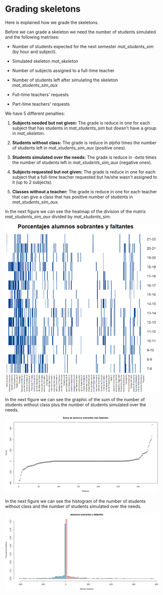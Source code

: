 # Grading skeletons

Here is explained how we grade the skeletons.

Before we can grade a skeleton we need the number of students simulated and the following matrixes:

- Number of students expected for the next semester _mat\_students\_sim_ (by hour and subject).

- Simulated skeleton _mat\_skeleton_

- Number of subjects assigned to a full-time teacher

- Number of students left after simulating the skeleton _mat\_students\_sim\_aux_

- Full-time teachers' requests

- Part-time teachers' requests

We have 5 different penalties:

1. **Subjects needed but not given:** The grade is reduce in one for each subject that has students in _mat\_students\_sim_ but doesn't have a group in _mat\_skeleton_.

2. **Students without class:** The grade is reduce in _alpha_ times the number of students left in _mat\_students\_sim\_aux_ (positive ones).

3. **Students simulated over the needs:** The grade is reduce in _-beta_ times the number of students left in _mat\_students\_sim\_aux_ (negative ones).

4. **Subjects requested but not given:** The grade is reduce in one for each subject that a full-time teacher requested but he/she wasn't assigned to it (up to 2 subjects).

5. **Classes without a teacher:** The grade is reduce in one for each teacher that can give a class that has positive number of students in _mat\_students\_sim\_aux_. 

In the next figure we can see the heatmap of the division of the matrix _mat\_students\_sim\_aux_ divided by _mat\_students\_sim_.

![mat_demanda_aux_divided_by_mat_demanda_alumnos](https://github.com/ArrigoCoen/Faculty_schedule_simulation/blob/master/Figures/Fig_mat_demanda_aux_divided_by_mat_demanda_alumnos.png)

In the next figure we can see the graphic of the sum of the number of students without class plus the number of students simulated over the needs.

![mat_demanda_aux_divided_by_mat_demanda_alumnos](https://github.com/ArrigoCoen/Faculty_schedule_simulation/blob/master/Figures/Fig_sum_over_and_under_students.PNG)

In the next figure we can see the histogram of the number of students without class and the number of students simulated over the needs.

![mat_demanda_aux_divided_by_mat_demanda_alumnos](https://github.com/ArrigoCoen/Faculty_schedule_simulation/blob/master/Figures/Fig_histogram_over_and_under_students.PNG)


